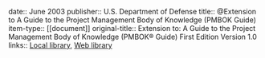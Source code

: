 date:: June 2003
publisher:: U.S. Department of Defense
title:: @Extension to A Guide to the Project Management Body of Knowledge (PMBOK Guide)
item-type:: [[document]]
original-title:: Extension to: A Guide to the Project Management Body of Knowledge (PMBOK® Guide) First Edition Version 1.0
links:: [Local library](zotero://select/library/items/CJJ4YLHL), [Web library](https://www.zotero.org/users/6520516/items/CJJ4YLHL)
